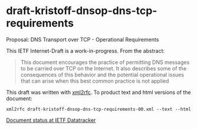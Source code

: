# draft-kristoff-dnsop-dns-tcp-requirements
Proposal: DNS Transport over TCP - Operational Requirements

This IETF Internet-Draft is a work-in-progress.  From the abstract:

> This document encourages the practice of permitting DNS messages to
> be carried over TCP on the Internet.  It also describes some of the
> consequences of this behavior and the potential operational issues
> that can arise when this best common practice is not applied

This draft was written with [xml2rfc](http://xml2rfc.ietf.org/).
To product text and html versions of the document:

```
xml2rfc draft-kristoff-dnsop-dns-tcp-requirements-00.xml --text --html
```

[Document status at IETF Datatracker](https://datatracker.ietf.org/doc/draft-kristoff-dnsop-dns-tcp-requirements/)
